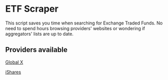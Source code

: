 # ETF Scraper
This script saves you time when searching for Exchange Traded Funds. No need to spend hours browsing providers' websites or wondering if aggregators' lists are up to date.

## Providers available
<a href="https://www.globalxetfs.com" target="_blank">Global X</a>

<a href="https://www.ishares.com/us/" target="_blank">iShares</a>

